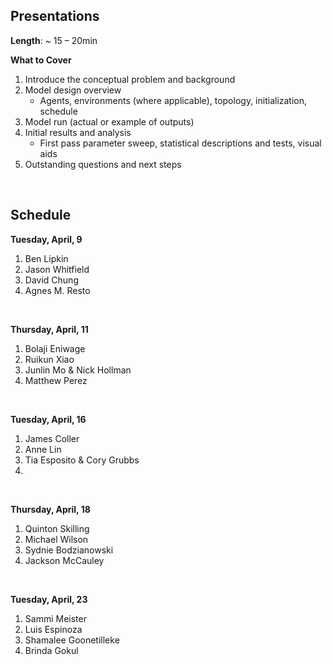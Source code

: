 ## Presentations  

**Length**: ~ 15 – 20min

**What to Cover**

1) Introduce the conceptual problem and background
2) Model design overview
	- Agents, environments (where applicable), topology, initialization, schedule
3) Model run (actual or example of outputs)
4) Initial results and analysis
	- First pass parameter sweep, statistical descriptions and tests, visual aids
5) Outstanding questions and next steps

&nbsp; 



## Schedule


**Tuesday, April, 9**

1. Ben Lipkin
2. Jason Whitfield
3. David Chung
4. Agnes M. Resto

&nbsp;

**Thursday, April, 11**

1. Bolaji Eniwage
2. Ruikun Xiao
3. Junlin Mo & Nick Hollman
4. Matthew Perez

&nbsp;

**Tuesday, April, 16**

1. James Coller
2. Anne Lin
3. Tia Esposito & Cory Grubbs
4. 

&nbsp;

**Thursday, April, 18**

1. Quinton Skilling 
2. Michael Wilson
3. Sydnie Bodzianowski
4. Jackson McCauley

&nbsp;

**Tuesday, April, 23**

1. Sammi Meister
2. Luis Espinoza
3. Shamalee Goonetilleke
4. Brinda Gokul
